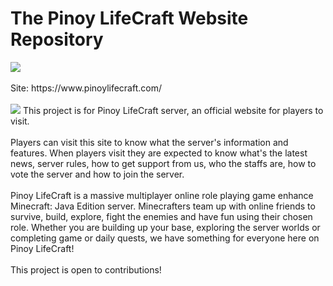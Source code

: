 # The Pinoy LifeCraft Website Repository
<a href="https://github.com/pinoylifecraft/pinoylifecraft.github.io" target="_blank" rel="noopener noreferrer">
  <img src="https://raw.githubusercontent.com/MinecraftJohn/pinoylifecraft.com/0958ede8a2e6bc04098570925f212fb6b0fa498e/repository-status.svg">
</a><br>
<br>
Site: https://www.pinoylifecraft.com/<br>
<br>
<img src="https://raw.githubusercontent.com/MinecraftJohn/pinoylifecraft.com/main/repository-webpreview.png">
This project is for Pinoy LifeCraft server, an official website for players to visit.<br>
<br>
Players can visit this site to know what the server's information and features. When players visit they are expected to know what's the latest news, server rules, how to get support from us, who the staffs are, how to vote the server and how to join the server.<br>
<br>
Pinoy LifeCraft is a massive multiplayer online role playing game enhance Minecraft: Java Edition server. Minecrafters team up with online friends to survive, build, explore, fight the enemies and have fun using their chosen role. Whether you are building up your base, exploring the server worlds or completing game or daily quests, we have something for everyone here on Pinoy LifeCraft!<br>
<br>
This project is open to contributions!
